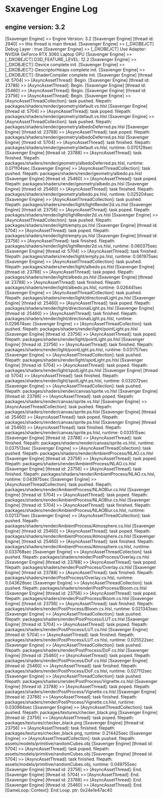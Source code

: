 # Sxavenger Engine Log
## engine version: 3.2
[Sxavenger Engine] >> Engine Version: 3.2
[Sxavenger Engine] [thread id: 2940] >> this thread is main thread.
[Sxavenger Engine] >> [_DXOBEJCT] Debug Layer : true
[Sxavenger Engine] >> [_DXOBEJCT] Use Adapter: NVIDIA GeForce RTX 3060 Laptop GPU
[Sxavenger Engine] >> [_DXOBEJCT] D3D_FEATURE_LEVEL: 12.2
[Sxavenger Engine] >> [_DXOBJECT]::Device complete init.
[Sxavenger Engine] >> [_DXOBJECT]::DescriptorHeaps complete init.
[Sxavenger Engine] >> [_DXOBJECT]::ShaderCompiler complete init.
[Sxavenger Engine] [thread id: 5704] >> [AsyncAssetThread]: Begin.
[Sxavenger Engine] [thread id: 23788] >> [AsyncAssetThread]: Begin.
[Sxavenger Engine] [thread id: 25460] >> [AsyncAssetThread]: Begin.
[Sxavenger Engine] [thread id: 23756] >> [AsyncAssetThread]: Begin.
[Sxavenger Engine] >> [AsyncAssetThreadCollection]: task pushed. filepath: packages/shaders/render/geometry/default.vs.hlsl
[Sxavenger Engine] [thread id: 5704] >> [AsyncAssetThread]: task poped. filepath: packages/shaders/render/geometry/default.vs.hlsl
[Sxavenger Engine] >> [AsyncAssetThreadCollection]: task pushed. filepath: packages/shaders/render/geometry/albedoDeferred.ps.hlsl
[Sxavenger Engine] [thread id: 23788] >> [AsyncAssetThread]: task poped. filepath: packages/shaders/render/geometry/albedoDeferred.ps.hlsl
[Sxavenger Engine] [thread id: 5704] >> [AsyncAssetThread]: task finished. filepath: packages/shaders/render/geometry/default.vs.hlsl, runtime: 0.070129sec
[Sxavenger Engine] [thread id: 23788] >> [AsyncAssetThread]: task finished. filepath: packages/shaders/render/geometry/albedoDeferred.ps.hlsl, runtime: 0.071104sec
[Sxavenger Engine] >> [AsyncAssetThreadCollection]: task pushed. filepath: packages/shaders/render/geometry/albedo.ps.hlsl
[Sxavenger Engine] [thread id: 25460] >> [AsyncAssetThread]: task poped. filepath: packages/shaders/render/geometry/albedo.ps.hlsl
[Sxavenger Engine] [thread id: 25460] >> [AsyncAssetThread]: task finished. filepath: packages/shaders/render/geometry/albedo.ps.hlsl, runtime: 0.025204sec
[Sxavenger Engine] >> [AsyncAssetThreadCollection]: task pushed. filepath: packages/shaders/render/light/lightRender2d.vs.hlsl
[Sxavenger Engine] [thread id: 23756] >> [AsyncAssetThread]: task poped. filepath: packages/shaders/render/light/lightRender2d.vs.hlsl
[Sxavenger Engine] >> [AsyncAssetThreadCollection]: task pushed. filepath: packages/shaders/render/light/empty.ps.hlsl
[Sxavenger Engine] [thread id: 5704] >> [AsyncAssetThread]: task poped. filepath: packages/shaders/render/light/empty.ps.hlsl
[Sxavenger Engine] [thread id: 23756] >> [AsyncAssetThread]: task finished. filepath: packages/shaders/render/light/lightRender2d.vs.hlsl, runtime: 0.060375sec
[Sxavenger Engine] [thread id: 5704] >> [AsyncAssetThread]: task finished. filepath: packages/shaders/render/light/empty.ps.hlsl, runtime: 0.061975sec
[Sxavenger Engine] >> [AsyncAssetThreadCollection]: task pushed. filepath: packages/shaders/render/light/albedo.ps.hlsl
[Sxavenger Engine] [thread id: 23788] >> [AsyncAssetThread]: task poped. filepath: packages/shaders/render/light/albedo.ps.hlsl
[Sxavenger Engine] [thread id: 23788] >> [AsyncAssetThread]: task finished. filepath: packages/shaders/render/light/albedo.ps.hlsl, runtime: 0.026441sec
[Sxavenger Engine] >> [AsyncAssetThreadCollection]: task pushed. filepath: packages/shaders/render/light/directionalLight.ps.hlsl
[Sxavenger Engine] [thread id: 25460] >> [AsyncAssetThread]: task poped. filepath: packages/shaders/render/light/directionalLight.ps.hlsl
[Sxavenger Engine] [thread id: 25460] >> [AsyncAssetThread]: task finished. filepath: packages/shaders/render/light/directionalLight.ps.hlsl, runtime: 0.029674sec
[Sxavenger Engine] >> [AsyncAssetThreadCollection]: task pushed. filepath: packages/shaders/render/light/pointLight.ps.hlsl
[Sxavenger Engine] [thread id: 23756] >> [AsyncAssetThread]: task poped. filepath: packages/shaders/render/light/pointLight.ps.hlsl
[Sxavenger Engine] [thread id: 23756] >> [AsyncAssetThread]: task finished. filepath: packages/shaders/render/light/pointLight.ps.hlsl, runtime: 0.031757sec
[Sxavenger Engine] >> [AsyncAssetThreadCollection]: task pushed. filepath: packages/shaders/render/light/spotLight.ps.hlsl
[Sxavenger Engine] [thread id: 5704] >> [AsyncAssetThread]: task poped. filepath: packages/shaders/render/light/spotLight.ps.hlsl
[Sxavenger Engine] [thread id: 5704] >> [AsyncAssetThread]: task finished. filepath: packages/shaders/render/light/spotLight.ps.hlsl, runtime: 0.032072sec
[Sxavenger Engine] >> [AsyncAssetThreadCollection]: task pushed. filepath: packages/shaders/render/canvas/sprite.vs.hlsl
[Sxavenger Engine] [thread id: 23788] >> [AsyncAssetThread]: task poped. filepath: packages/shaders/render/canvas/sprite.vs.hlsl
[Sxavenger Engine] >> [AsyncAssetThreadCollection]: task pushed. filepath: packages/shaders/render/canvas/sprite.ps.hlsl
[Sxavenger Engine] [thread id: 25460] >> [AsyncAssetThread]: task poped. filepath: packages/shaders/render/canvas/sprite.ps.hlsl
[Sxavenger Engine] [thread id: 25460] >> [AsyncAssetThread]: task finished. filepath: packages/shaders/render/canvas/sprite.ps.hlsl, runtime: 0.033515sec
[Sxavenger Engine] [thread id: 23788] >> [AsyncAssetThread]: task finished. filepath: packages/shaders/render/canvas/sprite.vs.hlsl, runtime: 0.037513sec
[Sxavenger Engine] >> [AsyncAssetThreadCollection]: task pushed. filepath: packages/shaders/render/AmbientProcess/NLAO.cs.hlsl
[Sxavenger Engine] [thread id: 23756] >> [AsyncAssetThread]: task poped. filepath: packages/shaders/render/AmbientProcess/NLAO.cs.hlsl
[Sxavenger Engine] [thread id: 23756] >> [AsyncAssetThread]: task finished. filepath: packages/shaders/render/AmbientProcess/NLAO.cs.hlsl, runtime: 0.043975sec
[Sxavenger Engine] >> [AsyncAssetThreadCollection]: task pushed. filepath: packages/shaders/render/AmbientProcess/NLAOBlur.cs.hlsl
[Sxavenger Engine] [thread id: 5704] >> [AsyncAssetThread]: task poped. filepath: packages/shaders/render/AmbientProcess/NLAOBlur.cs.hlsl
[Sxavenger Engine] [thread id: 5704] >> [AsyncAssetThread]: task finished. filepath: packages/shaders/render/AmbientProcess/NLAOBlur.cs.hlsl, runtime: 0.021371sec
[Sxavenger Engine] >> [AsyncAssetThreadCollection]: task pushed. filepath: packages/shaders/render/AmbientProcess/Atmosphere.cs.hlsl
[Sxavenger Engine] [thread id: 25460] >> [AsyncAssetThread]: task poped. filepath: packages/shaders/render/AmbientProcess/Atmosphere.cs.hlsl
[Sxavenger Engine] [thread id: 25460] >> [AsyncAssetThread]: task finished. filepath: packages/shaders/render/AmbientProcess/Atmosphere.cs.hlsl, runtime: 0.033768sec
[Sxavenger Engine] >> [AsyncAssetThreadCollection]: task pushed. filepath: packages/shaders/render/PostProcess/Overlay.cs.hlsl
[Sxavenger Engine] [thread id: 23788] >> [AsyncAssetThread]: task poped. filepath: packages/shaders/render/PostProcess/Overlay.cs.hlsl
[Sxavenger Engine] [thread id: 23788] >> [AsyncAssetThread]: task finished. filepath: packages/shaders/render/PostProcess/Overlay.cs.hlsl, runtime: 0.043628sec
[Sxavenger Engine] >> [AsyncAssetThreadCollection]: task pushed. filepath: packages/shaders/render/PostProcess/Bloom.cs.hlsl
[Sxavenger Engine] [thread id: 23756] >> [AsyncAssetThread]: task poped. filepath: packages/shaders/render/PostProcess/Bloom.cs.hlsl
[Sxavenger Engine] [thread id: 23756] >> [AsyncAssetThread]: task finished. filepath: packages/shaders/render/PostProcess/Bloom.cs.hlsl, runtime: 0.021343sec
[Sxavenger Engine] >> [AsyncAssetThreadCollection]: task pushed. filepath: packages/shaders/render/PostProcess/LUT.cs.hlsl
[Sxavenger Engine] [thread id: 5704] >> [AsyncAssetThread]: task poped. filepath: packages/shaders/render/PostProcess/LUT.cs.hlsl
[Sxavenger Engine] [thread id: 5704] >> [AsyncAssetThread]: task finished. filepath: packages/shaders/render/PostProcess/LUT.cs.hlsl, runtime: 0.025522sec
[Sxavenger Engine] >> [AsyncAssetThreadCollection]: task pushed. filepath: packages/shaders/render/PostProcess/DoF.cs.hlsl
[Sxavenger Engine] [thread id: 25460] >> [AsyncAssetThread]: task poped. filepath: packages/shaders/render/PostProcess/DoF.cs.hlsl
[Sxavenger Engine] [thread id: 25460] >> [AsyncAssetThread]: task finished. filepath: packages/shaders/render/PostProcess/DoF.cs.hlsl, runtime: 0.027112sec
[Sxavenger Engine] >> [AsyncAssetThreadCollection]: task pushed. filepath: packages/shaders/render/PostProcess/Vignette.cs.hlsl
[Sxavenger Engine] [thread id: 23788] >> [AsyncAssetThread]: task poped. filepath: packages/shaders/render/PostProcess/Vignette.cs.hlsl
[Sxavenger Engine] [thread id: 23788] >> [AsyncAssetThread]: task finished. filepath: packages/shaders/render/PostProcess/Vignette.cs.hlsl, runtime: 0.030964sec
[Sxavenger Engine] >> [AsyncAssetThreadCollection]: task pushed. filepath: packages/textures/checker_black.png
[Sxavenger Engine] [thread id: 23756] >> [AsyncAssetThread]: task poped. filepath: packages/textures/checker_black.png
[Sxavenger Engine] [thread id: 23756] >> [AsyncAssetThread]: task finished. filepath: packages/textures/checker_black.png, runtime: 0.214425sec
[Sxavenger Engine] >> [AsyncAssetThreadCollection]: task pushed. filepath: assets/models/primitive/randomCubes.obj
[Sxavenger Engine] [thread id: 5704] >> [AsyncAssetThread]: task poped. filepath: assets/models/primitive/randomCubes.obj
[Sxavenger Engine] [thread id: 5704] >> [AsyncAssetThread]: task finished. filepath: assets/models/primitive/randomCubes.obj, runtime: 0.049755sec
[Sxavenger Engine] [thread id: 23756] >> [AsyncAssetThread]: End.
[Sxavenger Engine] [thread id: 5704] >> [AsyncAssetThread]: End.
[Sxavenger Engine] [thread id: 23788] >> [AsyncAssetThread]: End.
[Sxavenger Engine] [thread id: 25460] >> [AsyncAssetThread]: End.
[GameLoop::Context]: End Loop. ptr: 0x24e1e47ac40
